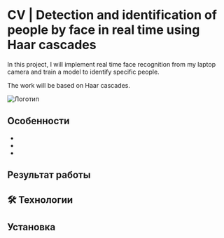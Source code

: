 # CV | Detection and identification of people by face in real time using Haar cascades

In this project, I will implement real time face recognition from my laptop camera and train a model to identify specific people.

The work will be based on Haar cascades.

![Логотип](test\Sasha.jpg)

## Особенности

-
-
-

## Результат работы

## 🛠️ Технологии


## Установка
